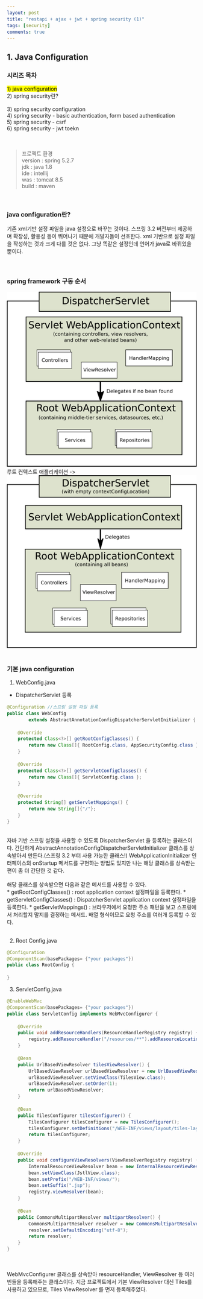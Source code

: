 ```yaml
---
layout: post
title: "restapi + ajax + jwt + spring security (1)"
tags: [security]
comments: true
---
```


## 1. Java Configuration

### 시리즈 목차
<mark>1) java configuration</mark><br>
2) spring security란?<br>  
3) spring security configuration<br>
4) spring security - basic authentication, form based authentication<br>
5) spring security - csrf<br>
6) spring security - jwt toekn<br> 
<br><br>

> 프로젝트 환경<br>
> version : spring 5.2.7<br>
> jdk : java 1.8<br>
> ide : intellij<br>
> was : tomcat 8.5<br>
> build : maven<br>
<br>

### java configuration란?
기존 xml기반 설정 파일을 java 설정으로 바꾸는 것이다. 스프링 3.2 버전부터 제공하며 확장성, 활용성 등이 뛰어나기 때문에 개발자들이 선호한다.
xml 기반으로 설정 파일을 작성하는 것과 크게 다를 것은 없다. 그냥 똑같은 설정인데 언어가 java로 바뀌었을 뿐이다.<br>
<br><br>
### spring framework 구동 순서
![중간 이미지](/images/spring_security_1_00.png)
<br>
루트 컨텍스트 애플리케이션 -> 
![중간 이미지](/images/spring_security_1_01.png)
<br><br>

### 기본 java configuration
1. WebConfig.java
- DispatcherServlet 등록

```java
@Configuration //스프링 설정 파일 등록
public class WebConfig 
        extends AbstractAnnotationConfigDispatcherServletInitializer {
    
    @Override
    protected Class<?>[] getRootConfigClasses() {
        return new Class[]{ RootConfig.class, AppSecurityConfig.class };
    }

    @Override
    protected Class<?>[] getServletConfigClasses() {
        return new Class[]{ ServletConfig.class };
    }

    @Override
    protected String[] getServletMappings() {
        return new String[]{"/"};
    }
}
```
<br>
자바 기반 스프링 설정을 사용할 수 있도록 DispatcherServlet 을 등록하는 클래스이다. 
간단하게 AbstractAnnotationConfigDispatcherServletInitializer 클래스를 상속받아서 만든다.(스프링 3.2 부터 사용 가능한 클래스!)
WebApplicationInitializer 인터페이스의 onStartup 메서드를 구현하는 방법도 있지만 나는 해당 클래스를 상속받는 편이 좀 더 간단한 것 같다.
<br>
<br>
해당 클래스를 상속받으면 다음과 같은 메서드를 사용할 수 있다.
<br>
* getRootConfigClasses() : root application context 설정파일을 등록한다.
* getServletConfigClasses() : DispatcherServlet application context 설정파일을 등록한다.
* getServletMappings() : 브라우저에서 요청한 주소 패턴을 보고 스프링에서 처리할지 말지를 결정하는 메서드. 배열 형식이므로 요청 주소를 여러개 등록할 수 있다.
<br>
<br>

2. Root Config.java

```java
@Configuration
@ComponentScan(basePackages= {"your packages"})
public class RootConfig {

}
```

3. ServletConfig.java

```java
@EnableWebMvc
@ComponentScan(basePackages= {"your packages"})
public class ServletConfig implements WebMvcConfigurer {

    @Override
    public void addResourceHandlers(ResourceHandlerRegistry registry) {
        registry.addResourceHandler("/resources/**").addResourceLocations("/resources/");
    }

    @Bean
    public UrlBasedViewResolver tilesViewResolver() {
        UrlBasedViewResolver urlBasedViewResolver = new UrlBasedViewResolver();
        urlBasedViewResolver.setViewClass(TilesView.class);
        urlBasedViewResolver.setOrder(1);
        return urlBasedViewResolver;
    }

    @Bean
    public TilesConfigurer tilesConfigurer() {
        TilesConfigurer tilesConfigurer = new TilesConfigurer();
        tilesConfigurer.setDefinitions("/WEB-INF/views/layout/tiles-layout.xml");
        return tilesConfigurer;
    }

    @Override
    public void configureViewResolvers(ViewResolverRegistry registry) {
        InternalResourceViewResolver bean = new InternalResourceViewResolver();
        bean.setViewClass(JstlView.class);
        bean.setPrefix("/WEB-INF/views/");
        bean.setSuffix(".jsp");
        registry.viewResolver(bean);
    }

    @Bean
    public CommonsMultipartResolver multipartResolver() {
        CommonsMultipartResolver resolver = new CommonsMultipartResolver();
        resolver.setDefaultEncoding("utf-8");
        return resolver;
    }
}
```
<br>
<br>
WebMvcConfigurer 클래스를 상속받아 resourceHandler, ViewResolver 등 여러 빈들을 등록해주는 클래스이다.
지금 프로젝트에서 기본 ViewResolver 대신 Tiles를 사용하고 있으므로, Tiles ViewResolver 를 먼저 등록해주었다.







